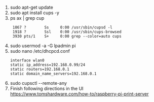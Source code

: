 1. sudo apt-get update
1. sudo apt install cups -y
1. ps ax | grep cup
    ```dotnetcli
     1867 ?        Ss     0:00 /usr/sbin/cupsd -l
     1918 ?        Ssl    0:00 /usr/sbin/cups-browsed
     3930 pts/1    S+     0:00 grep --color=auto cups
    ```
1. sudo usermod -a -G lpadmin pi
1. sudo nano /etc/dhcpcd.conf
    ```dotnetcli
    interface wlan0
    static ip_address=192.168.0.99/24
    static routers=192.168.0.1
    static domain_name_servers=192.168.0.1
    ```
1. sudo cupsctl --remote-any
1. Finish following directions in the UI
https://www.tomshardware.com/how-to/raspberry-pi-print-server